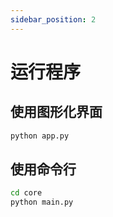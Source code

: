 ```yaml
---
sidebar_position: 2
---
```


# 运行程序

## 使用图形化界面

```bash
python app.py
```

## 使用命令行

```bash
cd core
python main.py
```

